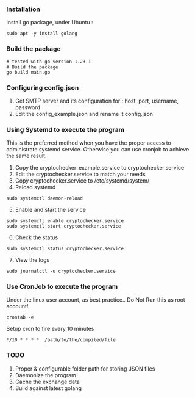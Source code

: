 ### Installation

Install go package, under Ubuntu :
```
sudo apt -y install golang
```
 
### Build the package
```
# tested with go version 1.23.1
# Build the package
go build main.go
```

### Configuring config.json

1. Get SMTP server and its configuration for : host, port, username, password
2. Edit the config_example.json and rename it config.json

### Using Systemd to execute the program
This is the preferred method when you have the proper access to administrate systemd service. Otherwise you can use cronjob to achieve the same result.

1. Copy the cryptochecker_example.service to cryptochecker.service
2. Edit the cryptochecker.service to match your needs
3. Copy cryptochecker.service to /etc/systemd/system/
4. Reload systemd
```
sudo systemctl daemon-reload
```
5. Enable and start the service
```
sudo systemctl enable cryptochecker.service
sudo systemctl start cryptochecker.service
```
6. Check the status
```
sudo systemctl status cryptochecker.service
```
7. View the logs
```
sudo journalctl -u cryptochecker.service
```

### Use CronJob to execute the program

Under the linux user account, as best practice.. Do Not Run this as root account!
```
crontab -e
```

Setup cron to fire every 10 minutes
```
*/10 * * * *  /path/to/the/compiled/file
```

### TODO ###
1. Proper & configurable folder path for storing JSON files
2. Daemonize the program
3. Cache the exchange data
4. Build against latest golang
